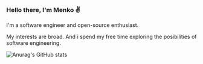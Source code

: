### Hello there, I'm Menko :v:
I'm a software engineer and open-source enthusiast.

My interests are broad. And i spend my free time exploring the posibilities of software engineering.  

![Anurag's GitHub stats](https://github-readme-stats.vercel.app/api?username=TheMenko&count_private=true&show_icons=true&theme=tokyonight)

